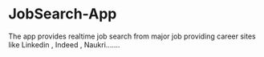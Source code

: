 # JobSearch-App
The app provides realtime job search from major job providing career sites like Linkedin , Indeed , Naukri.......
